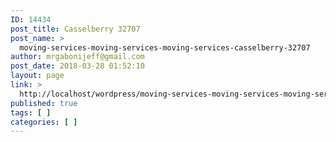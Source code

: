 ```yaml
---
ID: 14434
post_title: Casselberry 32707
post_name: >
  moving-services-moving-services-moving-services-casselberry-32707
author: mrgabonijeff@gmail.com
post_date: 2018-03-28 01:52:10
layout: page
link: >
  http://localhost/wordpress/moving-services-moving-services-moving-services-casselberry-32707/
published: true
tags: [ ]
categories: [ ]
---
```

